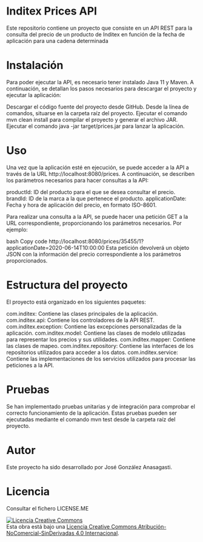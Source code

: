 # Inditex Prices API
Este repositorio contiene un proyecto que consiste en un API REST para la consulta del precio de un producto de Inditex en función de la fecha de aplicación para una cadena determinada

# Instalación
Para poder ejecutar la API, es necesario tener instalado Java 11 y Maven. A continuación, se detallan los pasos necesarios para descargar el proyecto y ejecutar la aplicación:

Descargar el código fuente del proyecto desde GitHub.
Desde la línea de comandos, situarse en la carpeta raíz del proyecto.
Ejecutar el comando mvn clean install para compilar el proyecto y generar el archivo JAR.
Ejecutar el comando java -jar target/prices.jar para lanzar la aplicación.

# Uso
Una vez que la aplicación esté en ejecución, se puede acceder a la API a través de la URL http://localhost:8080/prices. A continuación, se describen los parámetros necesarios para hacer consultas a la API:

productId: ID del producto para el que se desea consultar el precio.
brandId: ID de la marca a la que pertenece el producto.
applicationDate: Fecha y hora de aplicación del precio, en formato ISO-8601.

Para realizar una consulta a la API, se puede hacer una petición GET a la URL correspondiente, proporcionando los parámetros necesarios. Por ejemplo:

bash
Copy code
http://localhost:8080/prices/35455/1?applicationDate=2020-06-14T10:00:00
Esta petición devolverá un objeto JSON con la información del precio correspondiente a los parámetros proporcionados.

# Estructura del proyecto
El proyecto está organizado en los siguientes paquetes:

com.inditex: Contiene las clases principales de la aplicación.
com.inditex.api: Contiene los controladores de la API REST.
com.inditex.exception: Contiene las excepciones personalizadas de la aplicación.
com.inditex.model: Contiene las clases de modelo utilizadas para representar los precios y sus utilidades.
com.inditex.mapper: Contiene las clases de mapeo.
com.inditex.repository: Contiene las interfaces de los repositorios utilizados para acceder a los datos.
com.inditex.service: Contiene las implementaciones de los servicios utilizados para procesar las peticiones a la API.

# Pruebas
Se han implementado pruebas unitarias y de integración para comprobar el correcto funcionamiento de la aplicación. Estas pruebas pueden ser ejecutadas mediante el comando mvn test desde la carpeta raíz del proyecto.

# Autor
Este proyecto ha sido desarrollado por José González Anasagasti.

# Licencia
Consultar el fichero LICENSE.ME

<a rel="license" href="http://creativecommons.org/licenses/by-nc-nd/4.0/"><img alt="Licencia Creative Commons" style="border-width:0" src="https://i.creativecommons.org/l/by-nc-nd/4.0/88x31.png" /></a><br />Esta obra está bajo una <a rel="license" href="http://creativecommons.org/licenses/by-nc-nd/4.0/">Licencia Creative Commons Atribución-NoComercial-SinDerivadas 4.0 Internacional</a>.

